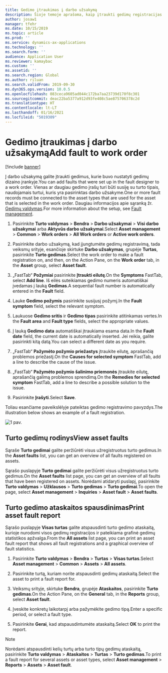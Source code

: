 ```yaml
---
title: Gedimo įtraukimas į darbo užsakymą
description: Šioje temoje aprašoma, kaip įtraukti gedimų registracijas į darbo užsakymus turto valdyme.
author: josaw1
manager: tfehr
ms.date: 10/15/2019
ms.topic: article
ms.prod: ''
ms.service: dynamics-ax-applications
ms.technology: ''
ms.search.form: ''
audience: Application User
ms.reviewer: kamaybac
ms.custom: ''
ms.assetid: ''
ms.search.region: Global
ms.author: riluan
ms.search.validFrom: 2019-09-30
ms.dyn365.ops.version: 10.0.5
ms.openlocfilehash: 083ceca9605ad044c172ba7aa23739d170f8c301
ms.sourcegitcommit: deac22ba5377a912d93fe408c5ae875706378c2d
ms.translationtype: HT
ms.contentlocale: lt-LT
ms.lasthandoff: 01/16/2021
ms.locfileid: "5019309"
---
```

# <a name="add-fault-to-work-order"></a><span data-ttu-id="0b68c-103">Gedimo įtraukimas į darbo užsakymą</span><span class="sxs-lookup"><span data-stu-id="0b68c-103">Add fault to work order</span></span>

[!include [banner](../../includes/banner.md)]



<span data-ttu-id="0b68c-104">Į darbo užsakymą galite įtraukti gedimus, kurie buvo nustatyti gedimų dizaino įrankyje.</span><span class="sxs-lookup"><span data-stu-id="0b68c-104">You can add faults that were set up in the fault designer to a work order.</span></span> <span data-ttu-id="0b68c-105">Vienas ar daugiau gedimo įrašų turi būti susiję su turto tipais, naudojamais turtui, kuris yra pasirinktas darbo užsakyme.</span><span class="sxs-lookup"><span data-stu-id="0b68c-105">One or more fault records must be connected to the asset types that are used for the asset that is selected in the work order.</span></span> <span data-ttu-id="0b68c-106">Daugiau informacijos apie sąranką žr. [Gedimų valdymas](../setup-for-work-orders/fault-management.md).</span><span class="sxs-lookup"><span data-stu-id="0b68c-106">For more information about the setup, see [Fault management](../setup-for-work-orders/fault-management.md).</span></span>

1. <span data-ttu-id="0b68c-107">Pasirinkite **Turto valdymas** > **Bendra** > **Darbo užsakymai** > **Visi darbo užsakymai** arba **Aktyvūs darbo užsakymai**.</span><span class="sxs-lookup"><span data-stu-id="0b68c-107">Select **Asset management** > **Common** > **Work orders** > **All Work orders** or **Active work orders**.</span></span>

2. <span data-ttu-id="0b68c-108">Pasirinkite darbo užsakymą, kad įjungtumėte gedimų registravimą, tada veiksmų srityje, esančioje skirtuke **Darbo užsakymas**, grupėje **Turtas**, pasirinkite **Turto gedimas**.</span><span class="sxs-lookup"><span data-stu-id="0b68c-108">Select the work order to make a fault registration on, and then, on the Action Pane, on the **Work order** tab, in the **Asset** group, select **Asset fault**.</span></span>

3. <span data-ttu-id="0b68c-109">„FastTab“ **Požymiai** pasirinkite **Įtraukti eilutę**.</span><span class="sxs-lookup"><span data-stu-id="0b68c-109">On the **Symptoms** FastTab, select **Add line**.</span></span> <span data-ttu-id="0b68c-110">Iš eilės suteikiamas gedimo numeris automatiškai įvedamas į lauką **Gedimas**.</span><span class="sxs-lookup"><span data-stu-id="0b68c-110">A sequential fault number is automatically entered in the **Fault** field.</span></span>

4. <span data-ttu-id="0b68c-111">Lauke **Gedimo požymis** pasirinkite susijusį požymį.</span><span class="sxs-lookup"><span data-stu-id="0b68c-111">In the **Fault symptom** field, select the relevant symptom.</span></span>

5. <span data-ttu-id="0b68c-112">Laukuose **Gedimo sritis** ir **Gedimo tipas** pasirinkite atitinkamas vertes.</span><span class="sxs-lookup"><span data-stu-id="0b68c-112">In the **Fault area** and **Fault type** fields, select the appropriate values.</span></span>

6. <span data-ttu-id="0b68c-113">Į lauką **Gedimo data** automatiškai įtraukiama esama data.</span><span class="sxs-lookup"><span data-stu-id="0b68c-113">In the **Fault date** field, the current date is automatically inserted.</span></span> <span data-ttu-id="0b68c-114">Jei reikia, galite pasirinkti kitą datą.</span><span class="sxs-lookup"><span data-stu-id="0b68c-114">You can select a different date as you require.</span></span>

7. <span data-ttu-id="0b68c-115">„FastTab“ **Pažymėto požymio priežastys** įtraukite eilutę, aprašančią problemos priežastį.</span><span class="sxs-lookup"><span data-stu-id="0b68c-115">On the **Causes for selected symptom** FastTab, add a line to describe the cause of the issue.</span></span>

8. <span data-ttu-id="0b68c-116">„FastTab“ **Pažymėto požymio šalinimo priemonės** įtraukite eilutę, aprašančią galimą problemos sprendimą.</span><span class="sxs-lookup"><span data-stu-id="0b68c-116">On the **Remedies for selected symptom** FastTab, add a line to describe a possible solution to the issue.</span></span>

9. <span data-ttu-id="0b68c-117">Pasirinkite **Įrašyti**.</span><span class="sxs-lookup"><span data-stu-id="0b68c-117">Select **Save**.</span></span>

<span data-ttu-id="0b68c-118">Toliau esančiame paveikslėlyje pateiktas gedimo registravimo pavyzdys.</span><span class="sxs-lookup"><span data-stu-id="0b68c-118">The illustration below shows an example of a fault registration.</span></span>

![1 pav.](media/19-work-orders.png)


## <a name="view-asset-faults"></a><span data-ttu-id="0b68c-120">Turto gedimų rodinys</span><span class="sxs-lookup"><span data-stu-id="0b68c-120">View asset faults</span></span>

<span data-ttu-id="0b68c-121">Sąraše **Turto gedimai** galite peržiūrėti visus užregistruotus turto gedimus.</span><span class="sxs-lookup"><span data-stu-id="0b68c-121">In the **Asset faults** list, you can get an overview of all faults registered on assets.</span></span>

<span data-ttu-id="0b68c-122">Sąrašo puslapyje **Turto gedimai** galite peržiūrėti visus užregistruotus turto gedimus.</span><span class="sxs-lookup"><span data-stu-id="0b68c-122">On the **Asset faults** list page, you can get an overview of all faults that have been registered on assets.</span></span> <span data-ttu-id="0b68c-123">Norėdami atidaryti puslapį, pasirinkite **Turto valdymas** > **Užklausos** > **Turto gedimas** > **Turto gedimai**.</span><span class="sxs-lookup"><span data-stu-id="0b68c-123">To open the page, select **Asset management** > **Inquiries** > **Asset fault** > **Asset faults**.</span></span>


## <a name="print-asset-fault-report"></a><span data-ttu-id="0b68c-124">Turto gedimo ataskaitos spausdinimas</span><span class="sxs-lookup"><span data-stu-id="0b68c-124">Print asset fault report</span></span>

<span data-ttu-id="0b68c-125">Sąrašo puslapyje **Visas turtas** galite atspausdinti turto gedimo ataskaitą, kurioje nurodomi visos gedimų registracijos ir pateikiama grafinė gedimų statistikos apžvalga.</span><span class="sxs-lookup"><span data-stu-id="0b68c-125">From the **All assets** list page, you can print an asset fault report that shows all fault registrations and a graphical overview of fault statistics.</span></span>

1. <span data-ttu-id="0b68c-126">Pasirinkite **Turto valdymas** > **Bendra** > **Turtas** > **Visas turtas**.</span><span class="sxs-lookup"><span data-stu-id="0b68c-126">Select **Asset management** > **Common** > **Assets** > **All assets**.</span></span>

2. <span data-ttu-id="0b68c-127">Pasirinkite turtą, kuriam norite atspausdinti gedimų ataskaitą.</span><span class="sxs-lookup"><span data-stu-id="0b68c-127">Select the asset to print a fault report for.</span></span>

3. <span data-ttu-id="0b68c-128">Veiksmų srityje, skirtuke **Bendra**, grupėje **Ataskaitos**, pasirinkite **Turto gedimas**.</span><span class="sxs-lookup"><span data-stu-id="0b68c-128">On the Action Pane, on the **General** tab, in the **Reports** group, select **Asset fault**.</span></span>

4. <span data-ttu-id="0b68c-129">Įveskite konkretų laikotarpį arba pažymėkite gedimo tipą.</span><span class="sxs-lookup"><span data-stu-id="0b68c-129">Enter a specific period, or select a fault type.</span></span>

5. <span data-ttu-id="0b68c-130">Pasirinkite **Gerai**, kad atspausdintumėte ataskaitą.</span><span class="sxs-lookup"><span data-stu-id="0b68c-130">Select **OK** to print the report.</span></span>

>[!NOTE]
><span data-ttu-id="0b68c-131">Norėdami atspausdinti kelių turtų arba turto tipų gedimų ataskaitą, pasirinkite **Turto valdymas** > **Ataskaitos** > **Turtas** > **Turto gedimas**.</span><span class="sxs-lookup"><span data-stu-id="0b68c-131">To print a fault report for several assets or asset types, select **Asset management** > **Reports** > **Assets** > **Asset fault**.</span></span>

